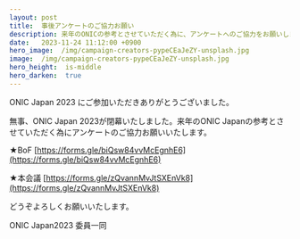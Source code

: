 ```yaml
---
layout: post
title:  事後アンケートのご協力お願い
description: 来年のONICの参考とさせていただく為に、アンケートへのご協力をお願いします。
date:   2023-11-24 11:12:00 +0900
hero_image:  /img/campaign-creators-pypeCEaJeZY-unsplash.jpg
image:  /img/campaign-creators-pypeCEaJeZY-unsplash.jpg
hero_height:  is-middle
hero_darken:  true
---
```

ONIC Japan 2023 にご参加いただきありがとうございました。

無事、ONIC Japan 2023が閉幕いたしました。来年のONIC Japanの参考とさせていただく為にアンケートのご協力お願いいたします。

★BoF [https://forms.gle/biQsw84vvMcEgnhE6](https://forms.gle/biQsw84vvMcEgnhE6)

★本会議 [https://forms.gle/zQvannMvJtSXEnVk8](https://forms.gle/zQvannMvJtSXEnVk8)

どうぞよろしくお願いいたします。

ONIC Japan2023 委員一同
